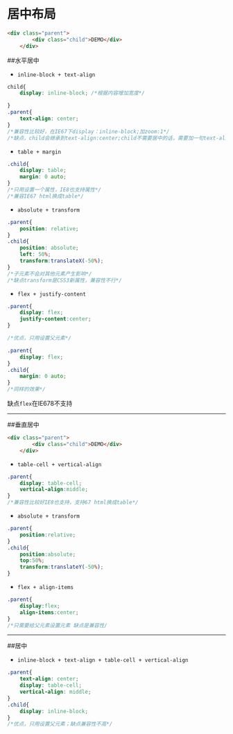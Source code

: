 # 居中布局

```html
<div class="parent">
    	<div class="child">DEMO</div>
	</div>
```


##水平居中

- ```inline-block + text-align```

```css
child{
	display: inline-block; /*根据内容增加宽度*/

}
.parent{
    text-align: center;
}
/*兼容性比较好，在IE67下display：inline-block;加zoom:1*/
/*缺点，child会继承到text-align:center;child不需要居中的话，需要加一句text-align:left;*/
```
- ```table + margin```

```css
.child{
	display: table;
	margin: 0 auto;
}
/*只用设置一个属性，IE8也支持属性*/
/*兼容IE67 html换成table*/
```
- ```absolute + transform```

```css
.parent{
	position: relative;
}
.child{
	position: absolute;
	left: 50%;
	transform:translateX(-50%);
}
/*子元素不会对其他元素产生影响*/
/*缺点transform是CSS3新属性，兼容性不行*/
```
- ```flex + justify-content```

```css
.parent{
	display: flex;
	justify-content:center; 
}

/*优点，只用设置父元素*/
```
```css
.parent{
	display: flex;
}
.child{
	margin: 0 auto;
}
/*同样的效果*/
```

缺点```flex```在IE678不支持

---

##垂直居中
```html
<div class="parent">
    	<div class="child">DEMO</div>
	</div>
```

- ```table-cell + vertical-align```

```css
.parent{
    display: table-cell;
    vertical-align:middle;
}
/*兼容性比较好IE8也支持，支持67 html换成table*/
```
- ```absolute + transform```

```css
.parent{
    position:relative;
}
.child{
    position:absolute;
    top:50%;
    transform:translateY(-50%);
}
```
- ```flex + align-items```

```css
.parent{
    display:flex;
    align-items:center;
}
/*只需要给父元素设置元素 缺点是兼容性/
```
---

##居中


- ```inline-block + text-align + table-cell + vertical-align```

```css
.parent{
	text-align: center;
	display: table-cell;
	vertical-align: middle;
}
.child{
	display: inline-block;
}
/*优点，只用设置父元素；缺点兼容性不高*/
```


